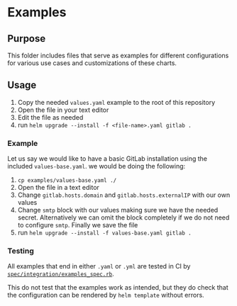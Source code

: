 # Examples

## Purpose

This folder includes files that serve as examples for different configurations
for various use cases and customizations of these charts.

## Usage

1. Copy the needed `values.yaml` example to the root of this repository
1. Open the file in your text editor
1. Edit the file as needed
1. run `helm upgrade --install -f <file-name>.yaml gitlab .`

### Example

Let us say we would like to have a basic GitLab installation using the included
`values-base.yaml`. we would be doing the following:

1. `cp examples/values-base.yaml ./`
1. Open the file in a text editor
1. Change `gitlab.hosts.domain` and `gitlab.hosts.externalIP` with our own values
1. Change `smtp` block with our values making sure we have the needed secret. Alternatively we can omit the block completely if we do not need to configure `smtp`. Finally we save the file
1. run `helm upgrade --install -f values-base.yaml gitlab .`

### Testing

All examples that end in either `.yaml` or `.yml` are tested in CI by
[`spec/integration/examples_spec.rb`](https://gitlab.com/gitlab-org/charts/gitlab/blob/master/spec/integration/examples_spec.rb).

This do not test that the examples work as intended, but they do check
that the configuration can be rendered by `helm template` without
errors.
